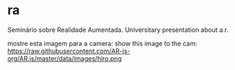 # ra
Seminário sobre Realidade Aumentada.
Universitary presentation about a.r.

mostre esta imagem para a camera: 
show this image to the cam: 
https://raw.githubusercontent.com/AR-js-org/AR.js/master/data/images/hiro.png
